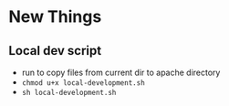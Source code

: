 # New Things
## Local dev script 
- run to copy files from current dir to apache directory 
- `chmod u+x local-development.sh`
- `sh local-development.sh`